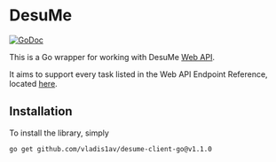 
DesuMe
=======

[![GoDoc](https://pkg.go.dev/github.com/vladis1av/desume-client-go@v1.1.0/desume?status.svg)](https://pkg.go.dev/github.com/vladis1av/desume-client-go@v1.1.0/desume)

This is a Go wrapper for working with DesuMe
[Web API](https://desu.me/help/api/).

It aims to support every task listed in the Web API Endpoint Reference,
located [here](https://desu.me/help/api/).

## Installation

To install the library, simply

`go get github.com/vladis1av/desume-client-go@v1.1.0`
